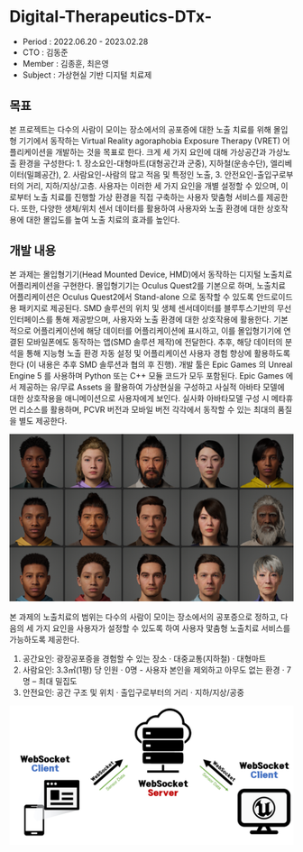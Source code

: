 # Digital-Therapeutics-DTx-

- Period : 2022.06.20 - 2023.02.28
- CTO : 김동준
- Member : 김종훈, 최은영
- Subject : 가상현실 기반 디지털 치료제
  
## 목표

본 프로젝트는 다수의 사람이 모이는 장소에서의 공포증에 대한 노출 치료를 위해 몰입형 기기에서 동작하는 Virtual Reality agoraphobia Exposure Therapy (VRET) 어플리케이션을 개발하는 것을 목표로 한다. 크게 세 가지 요인에 대해 가상공간과 가상노출 환경을 구성한다: 1. 장소요인-대형마트(대형공간과 군중), 지하철(운송수단), 엘리베이터(밀폐공간), 2. 사람요인-사람의 많고 적음 및 특정인 노출, 3. 안전요인-출입구로부터의 거리, 지하/지상/고층. 사용자는 이러한 세 가지 요인을 개별 설정할 수 있으며, 이로부터 노출 치료를 진행할 가상 환경을 직접 구축하는 사용자 맞춤형 서비스를 제공한다. 또한, 다양한 생체/위치 센서 데이터를 활용하여 사용자와 노출 환경에 대한 상호작용에 대한 몰입도를 높여 노출 치료의 효과를 높인다.

## 개발 내용

본 과제는 몰입형기기(Head Mounted Device, HMD)에서 동작하는 디지털 노출치료 어플리케이션을 구현한다. 몰입형기기는 Oculus Quest2를 기본으로 하며, 노출치료 어플리케이션은 Oculus Quest2에서 Stand-alone 으로 동작할 수 있도록 안드로이드용 패키지로 제공된다. SMD 솔루션의 위치 및 생체 센서데이터를 블루투스기반의 무선 인터페이스를 통해 제공받으며, 사용자와 노출 환경에 대한 상호작용에 활용한다. 기본적으로 어플리케이션에 해당 데이터를 어플리케이션에 표시하고, 이를 몰입형기기에 연결된 모바일폰에도 동작하는 앱(SMD 솔루션 제작)에 전달한다. 추후, 해당 데이터의 분석을 통해 지능형 노출 환경 자동 설정 및 어플리케이션 사용자 경험 향상에 활용하도록 한다 (이 내용은 추후 SMD 솔루션과 협의 후 진행). 
개발 툴은 Epic Games 의 Unreal Engine 5 를 사용하며 Python 또는 C++ 모듈 코드가 모두 포함된다. Epic Games 에서 제공하는 유/무료 Assets 을 활용하여 가상현실을 구성하고 사실적 아바타 모델에 대한 상호작용을 애니메이션으로 사용자에게 보인다. 실사화 아바타모델 구성 시 메타휴먼 리소스를 활용하며, PCVR 버전과 모바일 버전 각각에서 동작할 수 있는 최대의 품질을 별도 제공한다. 

![Alt text](image.png)

본 과제의 노출치료의 범위는 다수의 사람이 모이는 장소에서의 공포증으로 정하고, 다음의 세 가지 요인을 사용자가 설정할 수 있도록 하여 사용자 맟춤형 노출치료 서비스를 가능하도록 제공한다. 

1. 공간요인: 광장공포증을 경험할 수 있는 장소
· 대중교통(지하철)
· 대형마트
2. 사람요인: 3.3㎡(1평) 당 인원
· 0명 - 사용자 본인을 제외하고 아무도 없는 환경
· 7명 – 최대 밀집도
3. 안전요인: 공간 구조 및 위치
· 출입구로부터의 거리
· 지하/지상/공중

![Alt text](image-1.png)